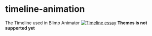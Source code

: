 # timeline-animation
The Timeline used in Blimp Animator
[![Timeline essay](https://preview.ibb.co/dckxDT/timeline.png)](https://ibb.co/e9LVYT)
**Themes is not supported yet**
